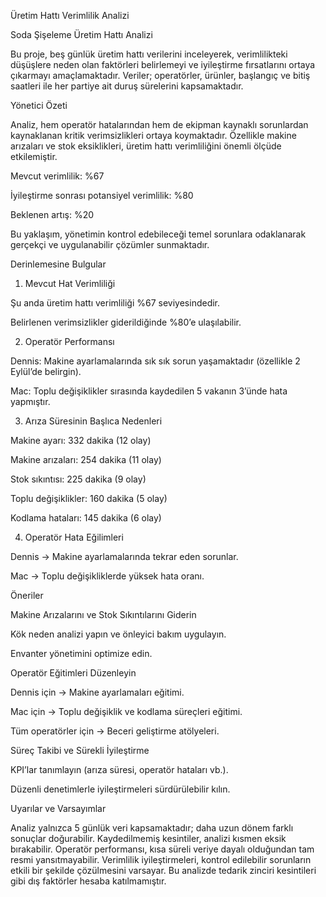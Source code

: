 Üretim Hattı Verimlilik Analizi

Soda Şişeleme Üretim Hattı Analizi

Bu proje, beş günlük üretim hattı verilerini inceleyerek, verimlilikteki düşüşlere neden olan faktörleri belirlemeyi ve iyileştirme fırsatlarını ortaya çıkarmayı amaçlamaktadır. Veriler; operatörler, ürünler, başlangıç ve bitiş saatleri ile her partiye ait duruş sürelerini kapsamaktadır.

Yönetici Özeti

Analiz, hem operatör hatalarından hem de ekipman kaynaklı sorunlardan kaynaklanan kritik verimsizlikleri ortaya koymaktadır. Özellikle makine arızaları ve stok eksiklikleri, üretim hattı verimliliğini önemli ölçüde etkilemiştir.

Mevcut verimlilik: %67

İyileştirme sonrası potansiyel verimlilik: %80

Beklenen artış: %20

Bu yaklaşım, yönetimin kontrol edebileceği temel sorunlara odaklanarak gerçekçi ve uygulanabilir çözümler sunmaktadır.

Derinlemesine Bulgular
1. Mevcut Hat Verimliliği

Şu anda üretim hattı verimliliği %67 seviyesindedir.

Belirlenen verimsizlikler giderildiğinde %80’e ulaşılabilir.

2. Operatör Performansı

Dennis: Makine ayarlamalarında sık sık sorun yaşamaktadır (özellikle 2 Eylül’de belirgin).

Mac: Toplu değişiklikler sırasında kaydedilen 5 vakanın 3’ünde hata yapmıştır.

3. Arıza Süresinin Başlıca Nedenleri

Makine ayarı: 332 dakika (12 olay)

Makine arızaları: 254 dakika (11 olay)

Stok sıkıntısı: 225 dakika (9 olay)

Toplu değişiklikler: 160 dakika (5 olay)

Kodlama hataları: 145 dakika (6 olay)

4. Operatör Hata Eğilimleri

Dennis → Makine ayarlamalarında tekrar eden sorunlar.

Mac → Toplu değişikliklerde yüksek hata oranı.

Öneriler

Makine Arızalarını ve Stok Sıkıntılarını Giderin

Kök neden analizi yapın ve önleyici bakım uygulayın.

Envanter yönetimini optimize edin.

Operatör Eğitimleri Düzenleyin

Dennis için → Makine ayarlamaları eğitimi.

Mac için → Toplu değişiklik ve kodlama süreçleri eğitimi.

Tüm operatörler için → Beceri geliştirme atölyeleri.

Süreç Takibi ve Sürekli İyileştirme

KPI’lar tanımlayın (arıza süresi, operatör hataları vb.).

Düzenli denetimlerle iyileştirmeleri sürdürülebilir kılın.

Uyarılar ve Varsayımlar

Analiz yalnızca 5 günlük veri kapsamaktadır; daha uzun dönem farklı sonuçlar doğurabilir.
Kaydedilmemiş kesintiler, analizi kısmen eksik bırakabilir.
Operatör performansı, kısa süreli veriye dayalı olduğundan tam resmi yansıtmayabilir.
Verimlilik iyileştirmeleri, kontrol edilebilir sorunların etkili bir şekilde çözülmesini varsayar.
Bu analizde tedarik zinciri kesintileri gibi dış faktörler hesaba katılmamıştır.

